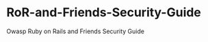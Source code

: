 RoR-and-Friends-Security-Guide
==============================

Owasp Ruby on Rails and Friends Security Guide
